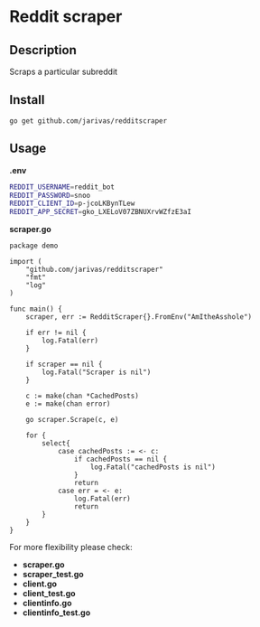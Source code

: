 # Reddit scraper
## Description
Scraps a particular subreddit

## Install
```go get github.com/jarivas/redditscraper```

## Usage
**.env**
```bash
REDDIT_USERNAME=reddit_bot
REDDIT_PASSWORD=snoo
REDDIT_CLIENT_ID=p-jcoLKBynTLew
REDDIT_APP_SECRET=gko_LXELoV07ZBNUXrvWZfzE3aI
```
**scraper.go**
```golang
package demo

import (
	"github.com/jarivas/redditscraper"
    "fmt"
    "log"
)

func main() {
    scraper, err := RedditScraper{}.FromEnv("AmItheAsshole")

	if err != nil {
		log.Fatal(err)
	}

	if scraper == nil {
		log.Fatal("Scraper is nil")
	}

	c := make(chan *CachedPosts)
	e := make(chan error)

	go scraper.Scrape(c, e)

	for {
		select{
			case cachedPosts := <- c: 
				if cachedPosts == nil {
					log.Fatal("cachedPosts is nil")
				}
				return
			case err = <- e: 
				log.Fatal(err)
				return
		}	
	}
}
```

For more flexibility please check:
- **scraper.go**
- **scraper_test.go**
- **client.go**
- **client_test.go**
- **clientinfo.go**
- **clientinfo_test.go**

